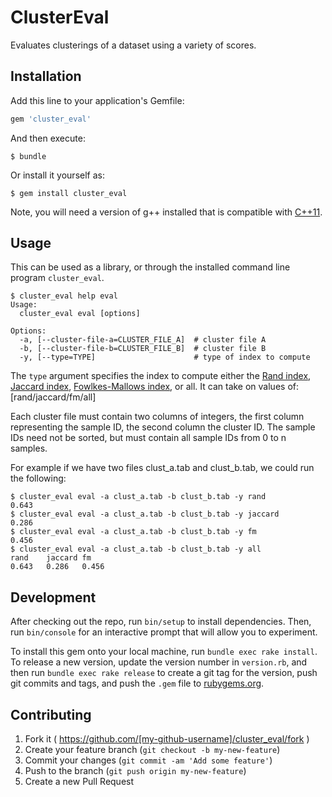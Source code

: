 # ClusterEval

Evaluates clusterings of a dataset using a variety of scores.

## Installation

Add this line to your application's Gemfile:

```ruby
gem 'cluster_eval'
```

And then execute:

    $ bundle

Or install it yourself as:

    $ gem install cluster_eval

Note, you will need a version of g++ installed that is compatible with [C++11](https://gcc.gnu.org/projects/cxx0x.html).

## Usage

This can be used as a library, or through the installed command line program `cluster_eval`.

```
$ cluster_eval help eval 
Usage:
  cluster_eval eval [options]

Options:
  -a, [--cluster-file-a=CLUSTER_FILE_A]  # cluster file A
  -b, [--cluster-file-b=CLUSTER_FILE_B]  # cluster file B
  -y, [--type=TYPE]                      # type of index to compute
```

The `type` argument specifies the index to compute either the [Rand index](http://en.wikipedia.org/wiki/Rand_index), [Jaccard index](http://en.wikipedia.org/wiki/Jaccard_index), [Fowlkes-Mallows index](http://en.wikipedia.org/wiki/Fowlkes%E2%80%93Mallows_index), or all. 
It can take on values of: [rand/jaccard/fm/all]

Each cluster file must contain two columns of integers, the first column representing the sample ID, the second column the cluster ID. The sample IDs need not be sorted, but must contain all sample IDs from 0 to n samples.

For example if we have two files clust_a.tab and clust_b.tab, we could run the following:

```
$ cluster_eval eval -a clust_a.tab -b clust_b.tab -y rand
0.643
$ cluster_eval eval -a clust_a.tab -b clust_b.tab -y jaccard
0.286
$ cluster_eval eval -a clust_a.tab -b clust_b.tab -y fm
0.456
$ cluster_eval eval -a clust_a.tab -b clust_b.tab -y all
rand	jaccard	fm
0.643	0.286	0.456
```


## Development

After checking out the repo, run `bin/setup` to install dependencies. Then, run `bin/console` for an interactive prompt that will allow you to experiment.

To install this gem onto your local machine, run `bundle exec rake install`. To release a new version, update the version number in `version.rb`, and then run `bundle exec rake release` to create a git tag for the version, push git commits and tags, and push the `.gem` file to [rubygems.org](https://rubygems.org).

## Contributing

1. Fork it ( https://github.com/[my-github-username]/cluster_eval/fork )
2. Create your feature branch (`git checkout -b my-new-feature`)
3. Commit your changes (`git commit -am 'Add some feature'`)
4. Push to the branch (`git push origin my-new-feature`)
5. Create a new Pull Request
